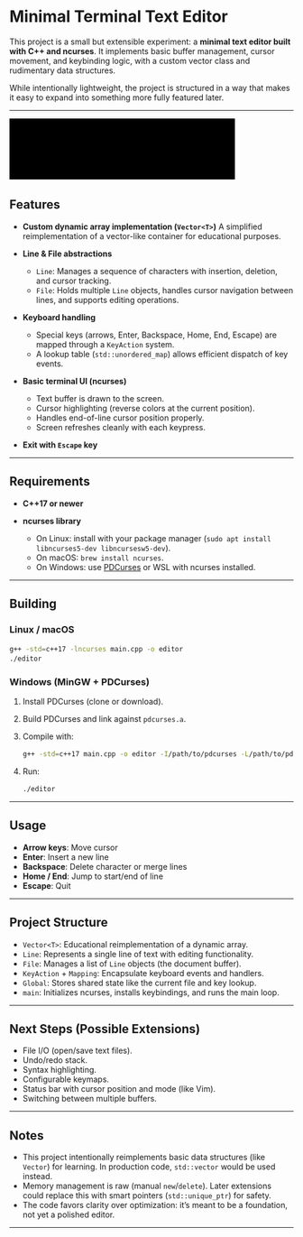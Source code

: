 # Minimal Terminal Text Editor

This project is a small but extensible experiment: a **minimal text editor built with C++ and ncurses**.
It implements basic buffer management, cursor movement, and keybinding logic, with a custom vector class and rudimentary data structures.

While intentionally lightweight, the project is structured in a way that makes it easy to expand into something more fully featured later.

---

![TextEditor Demo](TextEditor/media/demo.gif)

## Features

* **Custom dynamic array implementation (`Vector<T>`)**
  A simplified reimplementation of a vector-like container for educational purposes.

* **Line & File abstractions**

  * `Line`: Manages a sequence of characters with insertion, deletion, and cursor tracking.
  * `File`: Holds multiple `Line` objects, handles cursor navigation between lines, and supports editing operations.

* **Keyboard handling**

  * Special keys (arrows, Enter, Backspace, Home, End, Escape) are mapped through a `KeyAction` system.
  * A lookup table (`std::unordered_map`) allows efficient dispatch of key events.

* **Basic terminal UI (ncurses)**

  * Text buffer is drawn to the screen.
  * Cursor highlighting (reverse colors at the current position).
  * Handles end-of-line cursor position properly.
  * Screen refreshes cleanly with each keypress.

* **Exit with `Escape` key**

---

## Requirements

* **C++17 or newer**
* **ncurses library**

  * On Linux: install with your package manager (`sudo apt install libncurses5-dev libncursesw5-dev`).
  * On macOS: `brew install ncurses`.
  * On Windows: use [PDCurses](https://pdcurses.org/) or WSL with ncurses installed.

---

## Building

### Linux / macOS

```bash
g++ -std=c++17 -lncurses main.cpp -o editor
./editor
```

### Windows (MinGW + PDCurses)

1. Install PDCurses (clone or download).
2. Build PDCurses and link against `pdcurses.a`.
3. Compile with:

   ```bash
   g++ -std=c++17 main.cpp -o editor -I/path/to/pdcurses -L/path/to/pdcurses -lpdcurses
   ```
4. Run:

   ```bash
   ./editor
   ```

---

## Usage

* **Arrow keys**: Move cursor
* **Enter**: Insert a new line
* **Backspace**: Delete character or merge lines
* **Home / End**: Jump to start/end of line
* **Escape**: Quit

---

## Project Structure

* `Vector<T>`: Educational reimplementation of a dynamic array.
* `Line`: Represents a single line of text with editing functionality.
* `File`: Manages a list of `Line` objects (the document buffer).
* `KeyAction` + `Mapping`: Encapsulate keyboard events and handlers.
* `Global`: Stores shared state like the current file and key lookup.
* `main`: Initializes ncurses, installs keybindings, and runs the main loop.

---

## Next Steps (Possible Extensions)

* File I/O (open/save text files).
* Undo/redo stack.
* Syntax highlighting.
* Configurable keymaps.
* Status bar with cursor position and mode (like Vim).
* Switching between multiple buffers.

---

## Notes

* This project intentionally reimplements basic data structures (like `Vector`) for learning. In production code, `std::vector` would be used instead.
* Memory management is raw (manual `new`/`delete`). Later extensions could replace this with smart pointers (`std::unique_ptr`) for safety.
* The code favors clarity over optimization: it’s meant to be a foundation, not yet a polished editor.

---
